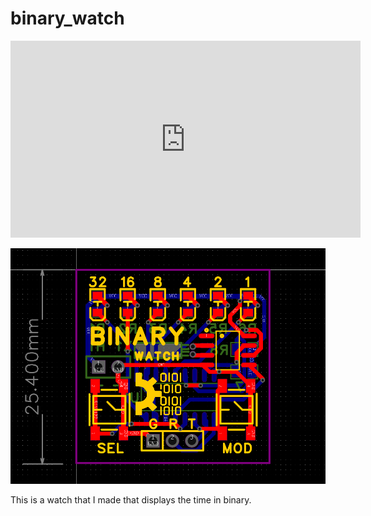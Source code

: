 # binary_watch

<iframe width="560" height="315" src="https://www.youtube.com/embed/BXuusliDPBQ?si=9kjS6FtmtZb3e3Dj" title="YouTube video player" frameborder="0" allow="accelerometer; autoplay; clipboard-write; encrypted-media; gyroscope; picture-in-picture; web-share" referrerpolicy="strict-origin-when-cross-origin" allowfullscreen></iframe>

![](https://github.com/bolanxu/binary_watch/blob/deef5991fe152f8641dbee8f135e3da30145ae9f/docs/binary-watch-pcb.png)

This is a watch that I made that displays the time in binary.
